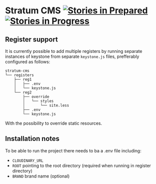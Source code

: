 # Stratum CMS [![Stories in Prepared](https://badge.waffle.io/registercentrum/stratum-cms.png?label=prepared&title=Prepared)](http://waffle.io/registercentrum/stratum-cms) [![Stories in Progress](https://badge.waffle.io/registercentrum/stratum-cms.png?label=in+Progress&title=In%20Progress)](http://waffle.io/registercentrum/stratum-cms)


## Register support
It is currently possible to add multiple registers by running separate instances of keystone from separate `keystone.js` files, prefferably configured as follows:
```
stratum-cms
└── registers
    ├── reg1
    │   ├── .env
    │   └── keystone.js
    └── reg2
        ├── override
	    │   └── styles
        │       └── site.less
        ├── .env
        └── keystone.js
```
With the possibility to override static resources.

## Installation notes
To be able to run the project there needs to ba a .env file including:

* `CLOUDINARY_URL`
* `ROOT` pointing to the root directory (required when running in register directory) 
* `BRAND` brand name (optional)

